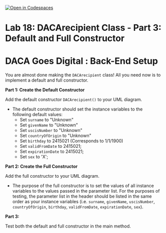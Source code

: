 [![Open in Codespaces](https://classroom.github.com/assets/launch-codespace-2972f46106e565e64193e422d61a12cf1da4916b45550586e14ef0a7c637dd04.svg)](https://classroom.github.com/open-in-codespaces?assignment_repo_id=19423053)
# **Lab 18: DACArecipient Class - Part 3: Default and Full Constructor**

# DACA Goes Digital : Back-End Setup

You are almost done making the `DACArecipient` class! All you need now is to implement a default and full constructor.

**Part 1: Create the Default Constructor**

Add the default constructor `DACArecipient()` to your UML diagram.
- The default constructor should set the instance variables to the following default values:
  - Set `surname` to "Unknown"
  - Set `givenName` to "Unknown"
  - Set `uscisNumber` to "Unknown"
  - Set `countryOfOrigin` to "Unknown"
  - Set `birthday` to 2415021 (Corresponds to 1/1/1900)
  - Set `validFromDate` to 2415021;
  - Set `expirationDate` to 2415021;
  - Set `sex` to 'X';


**Part 2: Create the Full Constructor**

Add the full constructor  to your UML diagram.
- The purpose of the full constructor is to set the values of all instance variables to the values passed in the parameter list. For the purposes of testing, the parameter list in the header should be listed in the same order as your instance variables (i.e. `surname`, `givenName`, `uscisNumber`, `countryOfOrigin`, `birthday`, `validFromDate`, `expirationDate`, `sex`).

**Part 3:**

Test both the default and full constructor in the main method.

